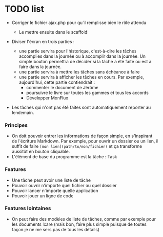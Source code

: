 # TODO list

* Corriger le fichier ajax.php pour qu’il remplisse bien le rôle attendu
  * Le mettre ensuite dans le scaffold


* Diviser l'écran en trois parties :
  - une partie servira pour l'historique, c'est-à-dire les tâches accomplies dans la journée ou à accomplir dans la journée. Un simple bouton permettra de décider si la tâche a été faite ou est à faire dans la journée.
  - une partie servira à mettre les tâches sans échéance à faire
  - une partie servira à afficher les tâches en cours. Par exemple, aujourd'hui, cette partie contiendrait :
    * commenter le document de Jérôme
    * poursuivre le livre sur toutes les gammes et tous les accords
    * Développer MonFlux


* Les tâches qui n'ont pas été faites sont automatiquement reporter au lendemain.

### Principes

* On doit pouvoir entrer les informations de façon simple, en s'inspirant de l'écriture Markdown. Par exemple, pour ouvrir un dossier ou un lien, il suffit de faire `[mon lien](path/to/mon/fichier)` et ça transforme aussitôt en bouton cliquable.
* L'élément de base du programme est la tâche : Task


### Features

* Une tâche peut avoir une liste de tâche
* Pouvoir ouvrir n'importe quel fichier ou quel dossier
* Pouvoir lancer n'importe quelle application
* Pouvoir jouer un ligne de code

### Features lointaines
* On peut faire des modèles de liste de tâches, comme par exemple pour les documents Icare (mais bon, faire plus simple puisque de toutes façon je ne me sers pas de tous les détails)
